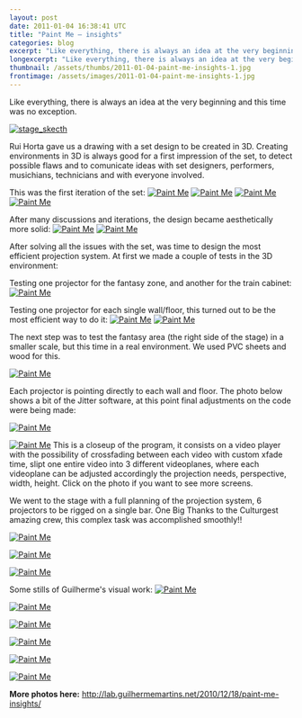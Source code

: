 ```yaml
---
layout: post
date: 2011-01-04 16:38:41 UTC
title: "Paint Me – insights"
categories: blog
excerpt: "Like everything, there is always an idea at the very beginning and this time was no exception."
longexcerpt: "Like everything, there is always an idea at the very beginning and this time was no exception.Rui Horta gave us a drawing with a set design to be created in 3D. Creating environments in 3D is always good for a first impression of the set, to detect possible flaws and to comunicate ideas with set designers, performers, musichians, technicians and with everyone involved."
thumbnail: /assets/thumbs/2011-01-04-paint-me-insights-1.jpg
frontimage: /assets/images/2011-01-04-paint-me-insights-1.jpg
---
```


Like everything, there is always an idea at the very beginning and this time was no exception. 

<a href="http://www.flickr.com/photos/guibot/5322742117/" title="stage_skecth by guibot, on Flickr"><img class="postimage" alt="stage_skecth" src="/assets/images/2011-01-04-paint-me-insights-1.jpg"/></a>

Rui Horta gave us a drawing with a set design to be created in 3D. Creating environments in 3D is always good for a first impression of the set, to detect possible flaws and to comunicate ideas with set designers, performers, musichians, technicians and with everyone involved.

This was the first iteration of the set:
<a href="http://www.flickr.com/photos/guibot/5322742187/" title="Paint Me by guibot, on Flickr"><img class="postimage" alt="Paint Me" src="/assets/images/2011-01-04-paint-me-insights-2.jpg"/></a>
<a href="http://www.flickr.com/photos/guibot/5322742287/" title="Paint Me by guibot, on Flickr"><img class="postimage" alt="Paint Me" src="/assets/images/2011-01-04-paint-me-insights-3.jpg"/></a>
<a href="http://www.flickr.com/photos/guibot/5322742377/" title="Paint Me by guibot, on Flickr"><img class="postimage" alt="Paint Me" src="/assets/images/2011-01-04-paint-me-insights-4.jpg"/></a>
<a href="http://www.flickr.com/photos/guibot/5323347366/" title="Paint Me by guibot, on Flickr"><img class="postimage" alt="Paint Me" src="/assets/images/2011-01-04-paint-me-insights-5.jpg"/></a>

After many discussions and iterations, the design became aesthetically more solid:
<a href="http://www.flickr.com/photos/guibot/5323347478/" title="Paint Me by guibot, on Flickr"><img class="postimage" alt="Paint Me" src="/assets/images/2011-01-04-paint-me-insights-6.jpg"/></a>
<a href="http://www.flickr.com/photos/guibot/5323347584/" title="Paint Me by guibot, on Flickr"><img class="postimage" alt="Paint Me" src="/assets/images/2011-01-04-paint-me-insights-7.jpg"/></a>

After solving all the issues with the set, was time to design the most efficient projection system. At first we made a couple of tests in the 3D environment:

Testing one projector for the fantasy zone, and another for the train cabinet:
<a href="http://www.flickr.com/photos/guibot/5323347872/" title="Paint Me by guibot, on Flickr"><img class="postimage" alt="Paint Me" src="/assets/images/2011-01-04-paint-me-insights-8.jpg"/></a>

Testing one projector for each single wall/floor, this turned out to be the most efficient way to do it:
<a href="http://www.flickr.com/photos/guibot/5323348296/" title="Paint Me by guibot, on Flickr"><img class="postimage" alt="Paint Me" src="/assets/images/2011-01-04-paint-me-insights-9.jpg"/></a>
<a href="http://www.flickr.com/photos/guibot/5322743031/" title="Paint Me by guibot, on Flickr"><img class="postimage" alt="Paint Me" src="/assets/images/2011-01-04-paint-me-insights-10.jpg"/></a>

The next step was to test the fantasy area (the right side of the stage) in a smaller scale, but this time in a real environment. We used PVC sheets and wood for this. 

<a href="http://www.flickr.com/photos/guibot/5323024713/" title="Paint Me by guibot, on Flickr"><img class="postimage" alt="Paint Me" src="/assets/images/2011-01-04-paint-me-insights-11.jpg"/></a>

Each projector is pointing directly to each wall and floor. The photo below shows a bit of the Jitter software, at this point final adjustments on the code were being made:

<a href="http://www.flickr.com/photos/guibot/5323024781/" title="Paint Me by guibot, on Flickr"><img class="postimage" alt="Paint Me" src="/assets/images/2011-01-04-paint-me-insights-12.jpg"/></a>

<a href="http://www.flickr.com/photos/guibot/5322804865/" title="Paint Me by guibot, on Flickr"><img class="postimage" alt="Paint Me" src="/assets/images/2011-01-04-paint-me-insights-13.jpg"/></a>
This is a closeup of the program, it consists on a video player with the possibility of crossfading between each video with custom xfade time, slipt one entire video into 3 different videoplanes, where each videoplane can be adjusted accordingly the projection needs, perspective, width, height. Click on the photo if you want to see more screens.

We went to the stage with a full planning of the projection system, 6 projectors to be rigged on a single bar. One Big Thanks to the Culturgest amazing crew, this complex task was accomplished smoothly!!

<a href="http://www.flickr.com/photos/guibot/5323407342/" title="Paint Me by guibot, on Flickr"><img class="postimage" alt="Paint Me" src="/assets/images/2011-01-04-paint-me-insights-14.jpg"/></a>

<a href="http://www.flickr.com/photos/guibot/5323408142/" title="Paint Me by guibot, on Flickr"><img class="postimage" alt="Paint Me" src="/assets/images/2011-01-04-paint-me-insights-15.jpg"/></a>

<a href="http://www.flickr.com/photos/guibot/5322804361/" title="Paint Me by guibot, on Flickr"><img class="postimage" alt="Paint Me" src="/assets/images/2011-01-04-paint-me-insights-16.jpg"/></a>

Some stills of Guilherme's visual work:
<a href="http://www.flickr.com/photos/guibot/5323410480/" title="Paint Me by guibot, on Flickr"><img class="postimage" alt="Paint Me" src="/assets/images/2011-01-04-paint-me-insights-17.jpg"/></a>

<a href="http://www.flickr.com/photos/guibot/5322805779/" title="Paint Me by guibot, on Flickr"><img class="postimage" alt="Paint Me" src="/assets/images/2011-01-04-paint-me-insights-18.jpg"/></a>

<a href="http://www.flickr.com/photos/guibot/5323410258/" title="Paint Me by guibot, on Flickr"><img class="postimage" alt="Paint Me" src="/assets/images/2011-01-04-paint-me-insights-19.jpg"/></a>

<a href="http://www.flickr.com/photos/guibot/5323410170/" title="Paint Me by guibot, on Flickr"><img class="postimage" alt="Paint Me" src="/assets/images/2011-01-04-paint-me-insights-20.jpg"/></a>

<a href="http://www.flickr.com/photos/guibot/5323410080/" title="Paint Me by guibot, on Flickr"><img class="postimage" alt="Paint Me" src="/assets/images/2011-01-04-paint-me-insights-21.jpg"/></a>

<a href="http://www.flickr.com/photos/guibot/5323410596/" title="Paint Me by guibot, on Flickr"><img class="postimage" alt="Paint Me" src="/assets/images/2011-01-04-paint-me-insights-22.jpg"/></a>

<strong>More photos here:</strong>
<a href="http://lab.guilhermemartins.net/2010/12/18/paint-me-insights/">http://lab.guilhermemartins.net/2010/12/18/paint-me-insights/</a>


